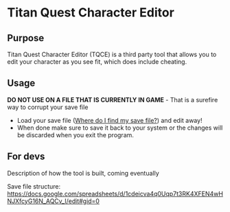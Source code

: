 # Titan Quest Character Editor

## Purpose
Titan Quest Character Editor (TQCE) is a third party tool that allows you to edit your character as you see fit, which does include cheating.

## Usage
**DO NOT USE ON A FILE THAT IS CURRENTLY IN GAME** - That is a surefire way to corrupt your save file

* Load your save file ([Where do I find my save file?](https://steamcommunity.com/app/475150/discussions/0/276237094312075205/)) and edit away! 
* When done make sure to save it back to your system or the changes will be discarded when you exit the program.

## For devs
Description of how the tool is built, coming eventually

Save file structure:
https://docs.google.com/spreadsheets/d/1cdeicva4q0Uqp7t3RK4XFEN4wHNJXfcyG16N_AQCv_I/edit#gid=0
